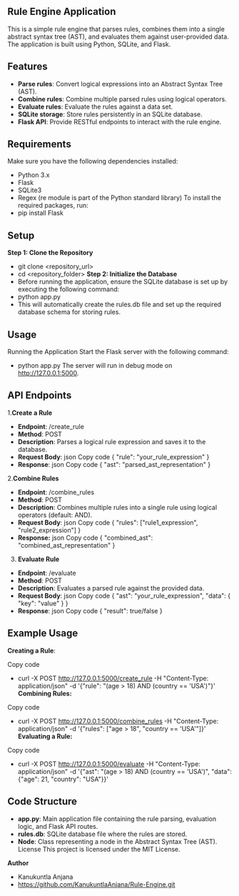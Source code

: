 ## Rule Engine Application
This is a simple rule engine that parses rules, combines them into a single abstract syntax tree (AST), and evaluates them against user-provided data. The application is built using Python, SQLite, and Flask.

## Features
- **Parse rules**: Convert logical expressions into an Abstract Syntax Tree (AST).
- **Combine rules**: Combine multiple parsed rules using logical operators.
- **Evaluate rules**: Evaluate the rules against a data set.
- **SQLite storage**: Store rules persistently in an SQLite database.
- **Flask API**: Provide RESTful endpoints to interact with the rule engine.
## Requirements
Make sure you have the following dependencies installed:

- Python 3.x
- Flask
- SQLite3
- Regex (re module is part of the Python standard library)
To install the required packages, run:
- pip install Flask
## Setup
**Step 1: Clone the Repository**
- git clone <repository_url>
- cd <repository_folder>
**Step 2: Initialize the Database**
- Before running the application, ensure the SQLite database is set up by executing the following command:
- python app.py
- This will automatically create the rules.db file and set up the required database schema for storing rules.

## Usage
Running the Application
Start the Flask server with the following command:
- python app.py
The server will run in debug mode on http://127.0.0.1:5000.

## API Endpoints
1.**Create a Rule**
- **Endpoint**: /create_rule
- **Method**: POST
- **Description**: Parses a logical rule expression and saves it to the database.
- **Request Body**:
json
Copy code
{
  "rule": "your_rule_expression"
}
- **Response**:
json
Copy code
{
  "ast": "parsed_ast_representation"
}

2.**Combine Rules**

- **Endpoint**: /combine_rules
- **Method**: POST
- **Description**: Combines multiple rules into a single rule using logical operators (default: AND).
- **Request Body**:
json
Copy code
{
  "rules": ["rule1_expression", "rule2_expression"]
}
- **Response:**
json
Copy code
{
  "combined_ast": "combined_ast_representation"
}
3. **Evaluate Rule**

- **Endpoint**: /evaluate
- **Method**: POST
- **Description**: Evaluates a parsed rule against the provided data.
- **Request Body**:
json
Copy code
{
  "ast": "your_rule_expression",
  "data": {
    "key": "value"
  }
}
- **Response**:
json
Copy code
{
  "result": true/false
}
## Example Usage
**Creating a Rule**:

Copy code
- curl -X POST http://127.0.0.1:5000/create_rule -H "Content-Type: application/json" -d '{"rule": "(age > 18) AND (country == \'USA\')"}'
**Combining Rules:**

Copy code
- curl -X POST http://127.0.0.1:5000/combine_rules -H "Content-Type: application/json" -d '{"rules": ["age > 18", "country == \'USA\'"]}'
**Evaluating a Rule:**

Copy code
- curl -X POST http://127.0.0.1:5000/evaluate -H "Content-Type: application/json" -d '{"ast": "(age > 18) AND (country == \'USA\')", "data": {"age": 21, "country": "USA"}}'
## Code Structure
- **app.py**: Main application file containing the rule parsing, evaluation logic, and Flask API routes.
- **rules.db**: SQLite database file where the rules are stored.
- **Node**: Class representing a node in the Abstract Syntax Tree (AST).
License
This project is licensed under the MIT License.

**Author**
- Kanukuntla Anjana
- https://github.com/KanukuntlaAnjana/Rule-Engine.git
